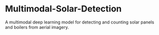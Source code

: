 # Multimodal-Solar-Detection
A multimodal deep learning model for detecting and counting solar panels and boilers from aerial imagery.
